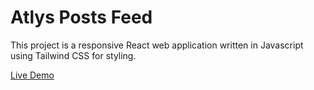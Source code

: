 ### 

# Atlys Posts Feed

This project is a responsive React web application written in Javascript using Tailwind CSS for styling.

[Live Demo](https://atlys-posts-feed.netlify.app/)
